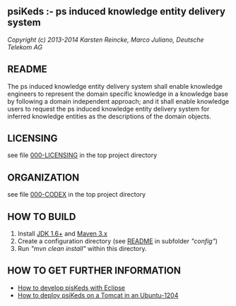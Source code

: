psiKeds :- ps induced knowledge entity delivery system
------------------------------------------------------

*Copyright (c) 2013-2014 Karsten Reincke, Marco Juliano, Deutsche Telekom AG*

README
------
The ps induced knowledge entity delivery system shall enable knowledge
engineers to represent the domain specific knowledge in a knowledge base by
following a domain independent approach; and it shall enable knowledge users
to request the ps induced knowledge entity delivery system for inferred
knowledge entities as the descriptions of the domain objects.

LICENSING
---------
see file [000-LICENSING](000-LICENSING) in the top project directory

ORGANIZATION
------------
see file [000-CODEX](000-CODEX) in the top project directory

HOW TO BUILD
------------
1. Install [JDK 1.6+](http://www.oracle.com/technetwork/java/javase/downloads/index.html) and [Maven 3.x](http://maven.apache.org/download.cgi)
2. Create a configuration directory (see [README](config/README.md) in subfolder *"config"*)
3. Run *"mvn clean install"* within this directory.

HOW TO GET FURTHER INFORMATION
------------------------------
- [How to develop pisKeds with Eclipse](doc/HowtoDevelopPiskedsWithEclipse.README)
- [How to deploy psiKeds on a Tomcat in an Ubuntu-1204](doc/HowtoDeployPsikedsOnTomcatUbuntu1204.README)

